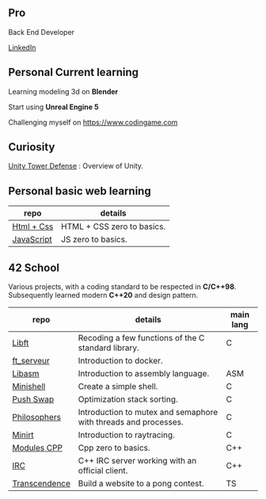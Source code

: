  ## Pro
 Back End Developer
 
 [LinkedIn](https://www.linkedin.com/in/s%C3%A9bastien-morel--/)
 
 ## Personal Current learning
 
 Learning modeling 3d on **Blender**
 
 Start using **Unreal Engine 5**

 Challenging myself on https://www.codingame.com
 
 ## Curiosity
 [Unity Tower Defense](https://github.com/Morseb-aeiciae/TD_Unity) : Overview of Unity.
 
 
 ## Personal basic web learning
 
 |repo|details
 |-|-
 | [Html + Css](https://github.com/Morseb-aeiciae/HTML_CSS)       | HTML + CSS zero to basics.
 | [JavaScript](https://github.com/Morseb-aeiciae/JavaScript)     | JS zero to basics.
 
 
 ## 42 School 

Various projects, with a coding standard to be respected in **C/C++98**. Subsequently learned modern **C++20** and design pattern. 
 
 | repo | details | main lang
 |-|-|-
 | [Libft](https://github.com/Morseb-aeiciae/libft)                     | Recoding a few functions of the C standard library.             | C
 | [ft_serveur](https://github.com/Morseb-aeiciae/ft_serveur)           | Introduction to docker.                                         | 
 | [Libasm](https://github.com/Morseb-aeiciae/libasm)                   | Introduction to assembly language.                              | ASM
 | [Minishell](https://github.com/Morseb-aeiciae/minishell)             | Create a simple shell.                                          | C
 | [Push Swap](https://github.com/Morseb-aeiciae/push_swap)             | Optimization stack sorting.                                     | C
 | [Philosophers](https://github.com/Morseb-aeiciae/philo)              | Introduction to mutex and semaphore with threads and processes. | C
 | [Minirt](https://github.com/Morseb-aeiciae/minirt)                   | Introduction to raytracing.                                     | C
 | [Modules CPP](https://github.com/Morseb-aeiciae/CPP)                 | Cpp zero to basics.                                             | C++
 | [IRC](https://github.com/Morseb-aeiciae/IRC)                         | C++ IRC server working with an official client.                 | C++
 | [Transcendence](https://github.com/Morseb-aeiciae/ft_transcendence)  | Build a website to a pong contest.                              | TS
